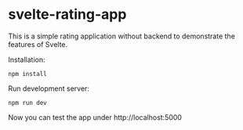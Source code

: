 # svelte-rating-app
This is a simple rating application without backend to demonstrate the features of Svelte. 

Installation:
```
npm install
```

Run development server:
```
npm run dev
```

Now you can test the app under http://localhost:5000

